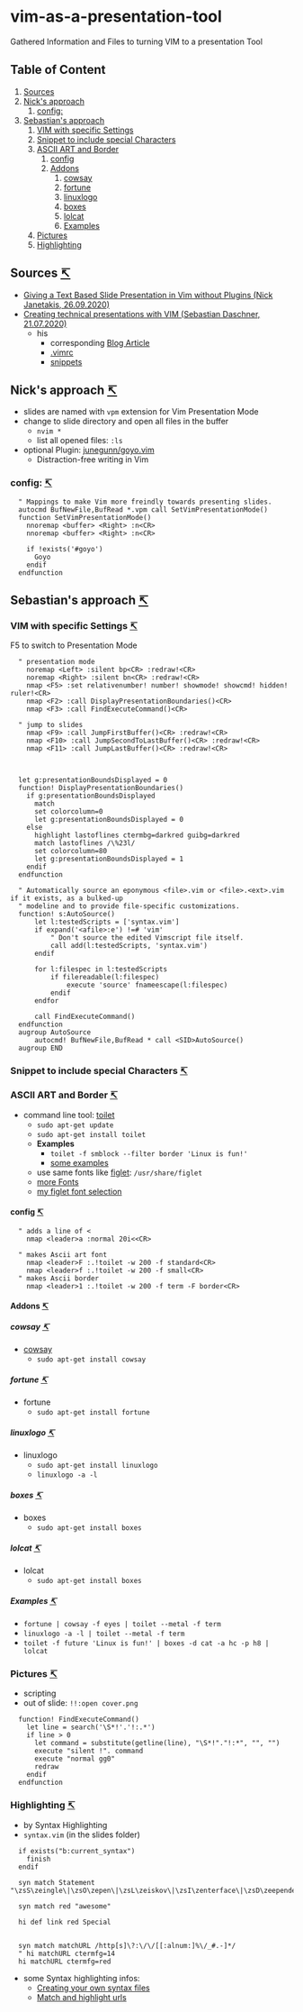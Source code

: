 # vim-as-a-presentation-tool

Gathered Information and Files to turning VIM to a presentation Tool

## Table of Content

<a name="toc"></a>

1. [Sources](#Sources)
1. [Nick's approach](#NicksApproach)
   1. [config:](#nick_config)
1. [Sebastian's approach](#SebastiansApproach)
   1. [VIM with specific Settings](#specificSettings)
   1. [Snippet to include special Characters](#Snippet)
   1. [ASCII ART and Border](#ASCII-ART-and-Border)
      1. [config](#config)
      1. [Addons](#Addons)
         1. [cowsay](#cowsay)
         1. [fortune](#fortune)
         1. [linuxlogo](#linuxlogo)
         1. [boxes](#boxes)
         1. [lolcat](#lolcat)
         1. [Examples](#Examples)
   1. [Pictures](#Pictures)
   1. [Highlighting](#Highlighting)

<a name="Sources"></a>

## Sources [↸](#toc)

- [Giving a Text Based Slide Presentation in Vim without Plugins (Nick Janetakis, 26.09.2020)](https://youtu.be/7fIR55kkTwc)
- [Creating technical presentations with VIM (Sebastian Daschner, 21.07.2020)](https://youtu.be/GDa7hrbcCB8)
  - his
    - corresponding [Blog Article](https://blog.sebastian-daschner.com/entries/presentations-with-vim)
    - [.vimrc](https://github.com/sdaschner/dotfiles/blob/master/.vimrc)
    - [snippets](https://github.com/sdaschner/dotfiles/blob/master/.vim/UltiSnips/all.snippets)

<a name="NicksApproach"></a>

## Nick's approach [↸](#toc)

- slides are named with `vpm` extension for Vim Presentation Mode
- change to slide directory and open all files in the buffer
  - `nvim *`
  - list all opened files: `:ls`
- optional Plugin: [junegunn/goyo.vim](https://github.com/junegunn/goyo.vim)
  - Distraction-free writing in Vim

<a name="nich_config"></a>

### config: [↸](#toc)

```vim
  " Mappings to make Vim more freindly towards presenting slides.
  autocmd BufNewFile,BufRead *.vpm call SetVimPresentationMode()
  function SetVimPresentationMode()
    nnoremap <buffer> <Right> :n<CR>
    nnoremap <buffer> <Right> :n<CR>

    if !exists('#goyo')
      Goyo
    endif
  endfunction
```
<a name="SebastiansApproach"></a>

## Sebastian's approach [↸](#toc)

<a name="specificSettings"></a>

### VIM with specific Settings [↸](#toc)

F5 to switch to Presentation Mode

```vim
  " presentation mode
    noremap <Left> :silent bp<CR> :redraw!<CR>
    noremap <Right> :silent bn<CR> :redraw!<CR>
    nmap <F5> :set relativenumber! number! showmode! showcmd! hidden! ruler!<CR>
    nmap <F2> :call DisplayPresentationBoundaries()<CR>
    nmap <F3> :call FindExecuteCommand()<CR>

  " jump to slides
    nmap <F9> :call JumpFirstBuffer()<CR> :redraw!<CR>
    nmap <F10> :call JumpSecondToLastBuffer()<CR> :redraw!<CR>
    nmap <F11> :call JumpLastBuffer()<CR> :redraw!<CR>



  let g:presentationBoundsDisplayed = 0
  function! DisplayPresentationBoundaries()
    if g:presentationBoundsDisplayed
      match
      set colorcolumn=0
      let g:presentationBoundsDisplayed = 0
    else
      highlight lastoflines ctermbg=darkred guibg=darkred
      match lastoflines /\%23l/
      set colorcolumn=80
      let g:presentationBoundsDisplayed = 1
    endif
  endfunction
```

```vim
  " Automatically source an eponymous <file>.vim or <file>.<ext>.vim if it exists, as a bulked-up
  " modeline and to provide file-specific customizations.
  function! s:AutoSource()
      let l:testedScripts = ['syntax.vim']
      if expand('<afile>:e') !=# 'vim'
          " Don't source the edited Vimscript file itself.
          call add(l:testedScripts, 'syntax.vim')
      endif

      for l:filespec in l:testedScripts
          if filereadable(l:filespec)
              execute 'source' fnameescape(l:filespec)
          endif
      endfor

      call FindExecuteCommand()
  endfunction
  augroup AutoSource
      autocmd! BufNewFile,BufRead * call <SID>AutoSource()
  augroup END
```

<a name="Snippet"></a>

### Snippet to include special Characters [↸](#toc)

<a name="ASCII-ART-and-Border"></a>

### ASCII ART and Border [↸](#toc)

- command line tool: [toilet](http://manpages.ubuntu.com/manpages/bionic/man1/toilet.1.html)
  - `sudo apt-get update`
  - `sudo apt-get install toilet`
  - **Examples**
    - `toilet -f smblock --filter border 'Linux is fun!'`
    - [some examples](https://delightlylinux.wordpress.com/2015/11/13/colored-text-with-toilet/)
  - use same fonts like [figlet](http://manpages.ubuntu.com/manpages/precise/man6/figlet.6.html): `/usr/share/figlet`
  - [more Fonts](http://www.figlet.org/)
  - [my figlet font selection](https://github.com/dele1972/my-figlet-font-selection#my-figlet-font-selection)

<a name="config"></a>

#### config [↸](#toc)

```vim
  " adds a line of <
    nmap <leader>a :normal 20i<<CR>

  " makes Ascii art font
    nmap <leader>F :.!toilet -w 200 -f standard<CR>
    nmap <leader>f :.!toilet -w 200 -f small<CR>
  " makes Ascii border
    nmap <leader>1 :.!toilet -w 200 -f term -F border<CR>
```

<a name="Addons"></a>

#### Addons [↸](#toc)

<a name="cowsay"></a>

##### cowsay [↸](#toc)

- [cowsay](https://en.wikipedia.org/wiki/Cowsay)
  - `sudo apt-get install cowsay`

<a name="fortune"></a>

##### fortune [↸](#toc)

- fortune
  - `sudo apt-get install fortune`

<a name="linuxlogo"></a>

##### linuxlogo [↸](#toc)

- linuxlogo
  - `sudo apt-get install linuxlogo`
  - `linuxlogo -a -l`

<a name="boxes"></a>

##### boxes [↸](#toc)

- boxes
  - `sudo apt-get install boxes`

<a name="lolcat"></a>

##### lolcat [↸](#toc)

- lolcat
  - `sudo apt-get install boxes`

<a name="Examples"></a>

##### Examples [↸](#toc)

- `fortune | cowsay -f eyes | toilet --metal -f term`
- `linuxlogo -a -l | toilet --metal -f term`
- `toilet -f future 'Linux is fun!' | boxes -d cat -a hc -p h8 | lolcat`

<a name="Pictures"></a>

### Pictures [↸](#toc)

- scripting
- out of slide: `!!:open cover.png`

```vim
  function! FindExecuteCommand()
    let line = search('\S*!'.'!:.*')
    if line > 0
      let command = substitute(getline(line), "\S*!"."!:*", "", "")
      execute "silent !". command
      execute "normal gg0"
      redraw
    endif
  endfunction
```
  
<a name="Highlighting"></a>

### Highlighting [↸](#toc)

- by Syntax Highlighting
- `syntax.vim` (in the slides folder)

```vim
  if exists("b:current_syntax")
    finish
  endif
  
  syn match Statement "\zsS\zeingle\|\zsO\zepen\|\zsL\zeiskov\|\zsI\zenterface\|\zsD\zeependency"
  
  syn match red "awesome"
  
  hi def link red Special


  syn match matchURL /http[s]\?:\/\/[[:alnum:]%\/_#.-]*/
  " hi matchURL ctermfg=14
  hi matchURL ctermfg=red
```

- some Syntax highlighting infos:
  - [Creating your own syntax files](https://vim.fandom.com/wiki/Creating_your_own_syntax_files)
  - [Match and highlight urls](https://vi.stackexchange.com/a/23338)
